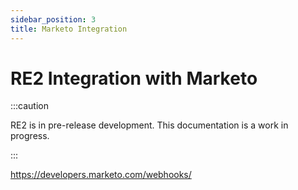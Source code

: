 ```yaml
---
sidebar_position: 3
title: Marketo Integration
---
```


# RE2 Integration with Marketo

:::caution

RE2 is in pre-release development. This documentation is a work in progress.

:::

https://developers.marketo.com/webhooks/